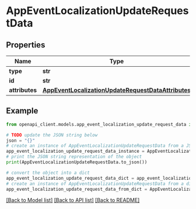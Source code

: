 # AppEventLocalizationUpdateRequestData


## Properties

Name | Type | Description | Notes
------------ | ------------- | ------------- | -------------
**type** | **str** |  | 
**id** | **str** |  | 
**attributes** | [**AppEventLocalizationUpdateRequestDataAttributes**](AppEventLocalizationUpdateRequestDataAttributes.md) |  | [optional] 

## Example

```python
from openapi_client.models.app_event_localization_update_request_data import AppEventLocalizationUpdateRequestData

# TODO update the JSON string below
json = "{}"
# create an instance of AppEventLocalizationUpdateRequestData from a JSON string
app_event_localization_update_request_data_instance = AppEventLocalizationUpdateRequestData.from_json(json)
# print the JSON string representation of the object
print(AppEventLocalizationUpdateRequestData.to_json())

# convert the object into a dict
app_event_localization_update_request_data_dict = app_event_localization_update_request_data_instance.to_dict()
# create an instance of AppEventLocalizationUpdateRequestData from a dict
app_event_localization_update_request_data_from_dict = AppEventLocalizationUpdateRequestData.from_dict(app_event_localization_update_request_data_dict)
```
[[Back to Model list]](../README.md#documentation-for-models) [[Back to API list]](../README.md#documentation-for-api-endpoints) [[Back to README]](../README.md)


